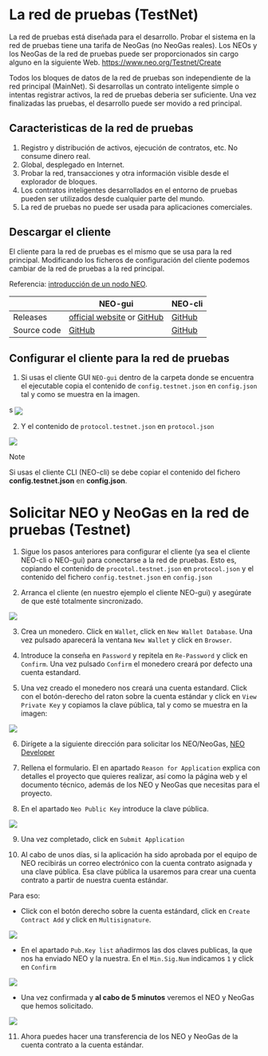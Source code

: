 # La red de pruebas (TestNet)

La red de pruebas está diseñada para el desarrollo. Probar el sistema en la red de pruebas tiene una tarifa de NeoGas (no NeoGas reales). Los NEOs y los NeoGas de la red de pruebas puede ser proporcionados sin cargo alguno en la siguiente Web. https://www.neo.org/Testnet/Create


Todos los bloques de datos de la red de pruebas son independiente de la red principal (MainNet). Si desarrollas un contrato inteligente simple o intentas registrar activos, la red de pruebas deberia ser suficiente. Una vez finalizadas las pruebas, el desarrollo puede ser movido a red principal.

## Caracteristicas de la red de pruebas

1. Registro y distribución de activos, ejecución de contratos, etc. No consume dinero real.
2. Global, desplegado en Internet.
3. Probar la red, transacciones y otra información visible desde el explorador de bloques.
4. Los contratos inteligentes desarrollados en el entorno de pruebas pueden ser utilizados desde cualquier parte del mundo.
5. La red de pruebas no puede ser usada para aplicaciones comerciales.

## Descargar el cliente

El cliente para la red de pruebas es el mismo que se usa para la red principal. Modificando los ficheros de configuración del cliente podemos cambiar de la red de pruebas a la red principal.

Referencia: [introducción de un nodo NEO](introduction.md).

|      | NEO-gui                       | NEO-cli                        |
| ---- | ---------------------------------------- | ---------------------------------------- |
| Releases | [official website](https://www.neo.org/download) or [GitHub](https://github.com/neo-project/neo-gui/releases/) | [GitHub](https://github.com/neo-project/neo-cli/releases/) |
Source code | [GitHub](https://github.com/neo-project/neo-gui/) | [GitHub](https://github.com/neo-project/neo-cli/) |

## Configurar el cliente para la red de pruebas

1. Si usas el cliente GUI `NEO-gui` dentro de la carpeta donde se encuentra el ejecutable copia el contenido de `config.testnet.json` en `config.json`  tal y como se muestra en la imagen.
 
s  <img style="vertical-align: middle" src="/assets/testnet_1.png">

2. Y el contenido de `protocol.testnet.json` en `protocol.json`

  <img style="vertical-align: middle" src="/assets/testnet_2.png">


> [!NOTE]
> Si usas el cliente CLI (NEO-cli) se debe copiar el contenido del fichero **config.testnet.json** en **config.json**.

# Solicitar NEO y NeoGas en la red de pruebas (Testnet)

1. Sigue los pasos anteriores para configurar el cliente (ya sea el cliente NEO-cli o NEO-gui) para conectarse a la red de pruebas. Esto es, copiando el contenido de `procotol.testnet.json` en  `protocol.json` y el contenido del fichero `config.testnet.json` en `config.json`

2. Arranca el cliente (en nuestro ejemplo el cliente NEO-gui) y asegúrate de que esté totalmente sincronizado.
 <img style="vertical-align: middle" src="/assets/gui_1.png">
 
3. Crea un monedero. Click en `Wallet`, click en `New Wallet Database`. Una vez pulsado aparecerá la ventana `New Wallet` y click en `Browser`.

4. Introduce la conseña en `Password` y repitela en `Re-Password` y click en `Confirm`. Una vez pulsado `Confirm` el monedero creará por defecto una cuenta estandard.

5. Una vez creado el monedero nos creará una cuenta estandard. Click con el botón-derecho del raton sobre la cuenta estándar y click en `View Private Key` y copiamos la clave pública, tal y como se muestra en la imagen:

  <img style="vertical-align: middle" src="/assets/testnet_3.png">
  
6. Dirígete a la siguiente dirección para solicitar los NEO/NeoGas, [NEO Developer](https://neo.org/testNet/create)

7. Rellena el formulario. El en apartado `Reason for Application` explica con detalles el proyecto que quieres realizar, así como la página web y el documento técnico, además de los NEO y NeoGas que necesitas para el proyecto.

8. En el apartado `Neo Public Key` introduce la clave pública.

 <img style="vertical-align: middle" src="/assets/testnet_4.png">
 
9. Una vez completado, click en `Submit Application`

10. Al cabo de unos días, si la aplicación ha sido aprobada por el equipo de NEO recibirás un correo electrónico con la cuenta contrato asignada y una clave pública. Esa clave pública la usaremos para crear una cuenta contrato a partir de nuestra cuenta estándar. 

Para eso:

 * Click con el botón derecho sobre la cuenta estándard, click en `Create Contract Add` y click en `Multisignature`.
 
 <img style="vertical-align: middle" src="/assets/testnet_5.png">
 
 * En el apartado `Pub.Key list` añadirmos las dos claves publicas, la que nos ha enviado NEO y la nuestra. En el `Min.Sig.Num` indicamos `1` y click en `Confirm`
 
 <img style="vertical-align: middle" src="/assets/testnet_6.png">
 
 * Una vez confirmada y **al cabo de 5 minutos** veremos el NEO y NeoGas que hemos solicitado.
 
  <img style="vertical-align: middle" src="/assets/testnet_7.png">
  
  11. Ahora puedes hacer una transferencia de los NEO y NeoGas de la cuenta contrato a la cuenta estándar. 

